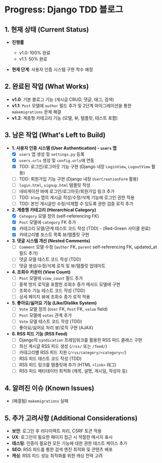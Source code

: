 # Progress: Django TDD 블로그

## 1. 현재 상태 (Current Status)

- **진행률** 
  - v1.0: 100% 완료
  - v1.1: 50% 완료

- **현재 단계**: 사용자 인증 시스템 구현 착수 예정

## 2. 완료된 작업 (What Works)

- **v1.0**: 기본 블로그 기능 (게시글 CRUD, 댓글, 태그, 검색)
- **v1.1**: `Post` 모델에 `author` 필드 추가 및 2단계 마이그레이션을 통한 `makemigrations` 문제 해결
- **v1.2**: 계층형 카테고리 기능 (모델, 뷰, 템플릿, 테스트 포함)

## 3. 남은 작업 (What's Left to Build)

- **1. 사용자 인증 시스템 (User Authentication) - `users` 앱**
  - [x] `users` 앱 생성 및 `settings.py` 등록
  - [x] `users.urls` 생성 및 `config.urls`에 연동
  - [x] TDD: 로그인/로그아웃 기능 구현 (Django 내장 `LoginView`, `LogoutView` 활용)
  - [ ] TDD: 회원가입 기능 구현 (Django 내장 `UserCreationForm` 활용)
  - [ ] `login.html`, `signup.html` 템플릿 작성
  - [ ] 네비게이션 바에 로그인/로그아웃/회원가입 링크 추가
  - [ ] TDD: `blog` 앱의 게시글 작성/수정/삭제 기능에 로그인 권한 적용
  - [ ] TDD: 본인 게시글만 수정/삭제할 수 있도록 권한 검증 로직 추가
- **2. 계층형 카테고리 (Hierarchical Category)**
  - [x] `Category` 모델 정의 (self-referencing FK)
  - [x] `Post` 모델에 `category` FK 추가
  - [x] 카테고리 모델/관계 테스트 코드 작성 (TDD) - (Red-Green 사이클 완료)
  - [x] 카테고리별 포스트 목록 뷰/템플릿 구현
- **3. 댓글 시스템 개선 (Nested Comments)**
  - [ ] `Comment` 모델 수정 (`author` FK, `parent` self-referencing FK, updated_at 필드 추가)
  - [ ] 댓글 모델 테스트 코드 작성 (TDD)
  - [ ] 댓글 생성/수정/삭제 로직 및 뷰/템플릿 업데이트
- **4. 조회수 카운터 (View Count)**
  - [ ] `Post` 모델에 `view_count` 필드 추가
  - [ ] 중복 방지 로직을 포함한 조회수 증가 메서드 모델에 구현
  - [ ] 조회수 기능 테스트 코드 작성 (TDD)
  - [ ] 상세 페이지 뷰에 조회수 증가 로직 적용
- **5. 좋아요/싫어요 기능 (Like/Dislike System)**
  - [ ] `Vote` 모델 정의 (`User` FK, `Post` FK, `value` field)
  - [ ] `Post` 모델에 `votes` 관계 추가
  - [ ] `Vote` 모델 테스트 코드 작성 (TDD)
  - [ ] 좋아요/싫어요 처리 뷰/로직 구현 (AJAX)
- **6. RSS 피드 기능 (RSS Feed)**
  - [ ] Django의 `syndication` 프레임워크를 활용한 RSS 피드 클래스 구현
  - [ ] 최신 게시글 RSS 피드 생성 (`/rss/` 또는 `/feed/`)
  - [ ] 카테고리별 RSS 피드 지원 (`/rss/category/<category>/`)
  - [ ] RSS 피드 테스트 코드 작성 (TDD)
  - [ ] RSS 피드 링크를 템플릿에 추가 (HTML `<link>` 태그)
  - [ ] RSS 피드 메타데이터 최적화 (제목, 설명, 게시일, 작성자 등)

## 4. 알려진 이슈 (Known Issues)

- (해결됨) `makemigrations` 실패

## 5. 추가 고려사항 (Additional Considerations)

- **보안**: 로그인 후 리다이렉트 처리, CSRF 토큰 적용
- **UX**: 로그인이 필요한 페이지 접근 시 적절한 메시지 표시
- **테스팅**: 인증이 필요한 모든 기능에 대한 권한 테스트 케이스 추가
- **SEO**: RSS 피드를 통한 검색 엔진 최적화 및 콘텐츠 배포
- **캐싱**: RSS 피드 성능 최적화를 위한 캐싱 전략 고려
